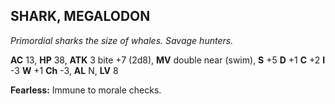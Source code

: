 ## SHARK, MEGALODON

_Primordial sharks the size of whales. Savage hunters._

**AC** 13, **HP** 38, **ATK** 3 bite +7 (2d8), **MV** double near (swim), **S** +5 **D** +1 **C** +2 **I** -3 **W** +1 **Ch** -3, **AL** N, **LV** 8

**Fearless:** Immune to morale checks.

